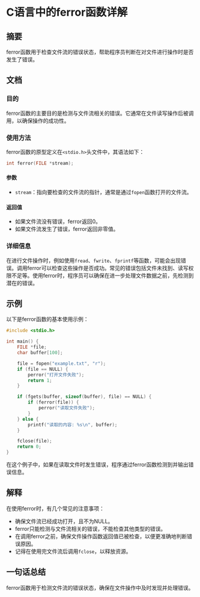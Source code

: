 <!--
Meta Description: # C语言中的ferror函数详解 ## 摘要 ferror函数用于检查文件流的错误状态，帮助程序员判断在对文件进行操作时是否发生了错误。 ## 文档 ### 目的 ferror函数的主要目的是检测与文件流相关的错误。它通常在文件读写操作后被调用，以确保操作的成功性。 ### 使用方法 ferror...
Meta Keywords: file, buffer, stdio, int, ferror
-->

# C语言中的ferror函数详解

## 摘要
ferror函数用于检查文件流的错误状态，帮助程序员判断在对文件进行操作时是否发生了错误。

## 文档
### 目的
ferror函数的主要目的是检测与文件流相关的错误。它通常在文件读写操作后被调用，以确保操作的成功性。

### 使用方法
ferror函数的原型定义在`<stdio.h>`头文件中，其语法如下：

```c
int ferror(FILE *stream);
```

#### 参数
- `stream`：指向要检查的文件流的指针，通常是通过`fopen`函数打开的文件流。

#### 返回值
- 如果文件流没有错误，ferror返回0。
- 如果文件流发生了错误，ferror返回非零值。

### 详细信息
在进行文件操作时，例如使用`fread`、`fwrite`、`fprintf`等函数，可能会出现错误。调用ferror可以检查这些操作是否成功。常见的错误包括文件未找到、读写权限不足等。使用ferror时，程序员可以确保在进一步处理文件数据之前，先检测到潜在的错误。

## 示例
以下是ferror函数的基本使用示例：

```c
#include <stdio.h>

int main() {
    FILE *file;
    char buffer[100];

    file = fopen("example.txt", "r");
    if (file == NULL) {
        perror("打开文件失败");
        return 1;
    }

    if (fgets(buffer, sizeof(buffer), file) == NULL) {
        if (ferror(file)) {
            perror("读取文件失败");
        }
    } else {
        printf("读取的内容: %s\n", buffer);
    }

    fclose(file);
    return 0;
}
```

在这个例子中，如果在读取文件时发生错误，程序通过ferror函数检测到并输出错误信息。

## 解释
在使用ferror时，有几个常见的注意事项：
- 确保文件流已经成功打开，且不为NULL。
- ferror只能检测与文件流相关的错误，不能检查其他类型的错误。
- 在调用ferror之前，确保文件操作函数返回值已被检查，以便更准确地判断错误原因。
- 记得在使用完文件流后调用`fclose`，以释放资源。

## 一句话总结
ferror函数用于检测文件流的错误状态，确保在文件操作中及时发现并处理错误。